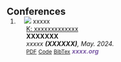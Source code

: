 <h2 id="publications" style="margin: 2px 0px -15px;">Conferences</h2>

<div class="publications">
<ol class="bibliography">

<li>
<div class="pub-row">

  <div class="col-sm-3 abbr" style="position: relative;padding-right: 15px;padding-left: 15px;">
    <img src="assets/img/nips2023.png" class="teaser img-fluid z-depth-1">
    <abbr class="badge">xxxxx</abbr>
  </div>

  <div class="col-sm-9" style="position: relative;padding-right: 15px;padding-left: 20px;">
    <div class="title"><a href="https://arxiv.org/pdf/2002.10211.pdf">K: xxxxxxxxxxxxx</a></div>
    <div class="author"><strong>XXXXXXX</strong></div>
    <div class="periodical"><em>xxxxx <strong>(XXXXXX)</strong>, May. 2024.</em></div>
    <div class="links">
      <a href="https://xxxx.pdf" class="btn btn-sm z-depth-0" role="button" target="_blank" style="font-size:12px;">PDF</a>
      <a href="https://github.com/xxxxx" class="btn btn-sm z-depth-0" role="button" target="_blank" style="font-size:12px;">Code</a>
      <a href="https://dblp.uni-trier.de/xxxxxx" class="btn btn-sm z-depth-0" role="button" target="_blank" style="font-size:12px;">BibTex</a>
      <strong><i style="color:#7b5aa6">xxxx.org</i></strong>
    </div>
  </div>
</div>
</li>
  
<br>

</ol>
</div>
